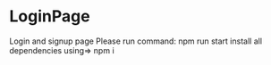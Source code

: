 # LoginPage
Login and signup page
Please run command:
npm run start
install all dependencies using=> npm i
